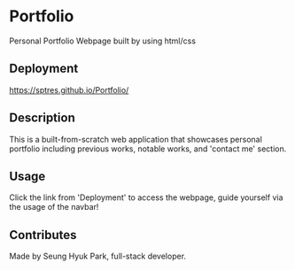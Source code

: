# Portfolio
Personal Portfolio Webpage built by using html/css

## Deployment
https://sptres.github.io/Portfolio/

## Description
This is a built-from-scratch web application that showcases personal portfolio including previous works, notable works, and 'contact me' section. 

## Usage
Click the link from 'Deployment' to access the webpage, guide yourself via the usage of the navbar!

## Contributes
Made by Seung Hyuk Park, full-stack developer.
